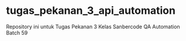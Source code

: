 # tugas_pekanan_3_api_automation
Repository ini untuk Tugas Pekanan 3 Kelas Sanbercode QA Automation Batch 59
